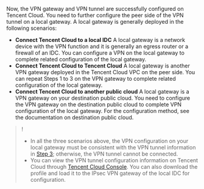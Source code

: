 Now, the VPN gateway and VPN tunnel are successfully configured on Tencent Cloud. You need to further configure the peer side of the VPN tunnel on a local gateway.
A local gateway is generally deployed in the following scenarios:
- **Connect Tencent Cloud to a local IDC**
A local gateway is a network device with the VPN function and it is generally an egress router or a firewall of an IDC. You can configure a VPN on the local gateway to complete related configuration of the local gateway.
- **Connect Tencent Cloud to Tencent Cloud**
A local gateway is another VPN gateway deployed in the Tencent Cloud VPC on the peer side. You can repeat Steps 1 to 3 on the VPN gateway to complete related configuration of the local gateway.
- **Connect Tencent Cloud to another public cloud**
A local gateway is a VPN gateway on your destination public cloud. You need to configure the VPN gateway on the destination public cloud to complete VPN configuration of the local gateway. For the configuration method, see the documentation on destination public cloud.

>!
>- In all the three scenarios above, the VPN configuration on your local gateway must be consistent with the VPN tunnel information in [Step 3](https://cloud.tencent.com/document/product/554/18991); otherwise, the VPN tunnel cannot be connected.
>- You can view the VPN tunnel configuration information on Tencent Cloud through [Tencent Cloud Console](https://console.cloud.tencent.com/vpc/vpnGw). You can also download the profile and load it to the IPsec VPN gateway of the local IDC for configuration.
